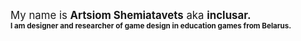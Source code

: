 <big>My name is <b>Artsiom Shemiatavets</b> aka <b>inclusar<b>.</big> <br /> 
<small>I am designer and researcher of game design in education games from Belarus.</small>
